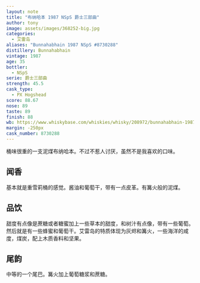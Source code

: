 ```yaml
---
layout: note
title: "布纳哈本 1987 NSpS 爵士三部曲"
author: tony
image: assets/images/368252-big.jpg
categories:
  - 艾雷岛
aliases: "Bunnahabhain 1987 NSpS #8730288"
distillery: Bunnahabhain
vintage: 1987
age: 35
bottler:
  - NSpS
serie: 爵士三部曲
strength: 45.5
cask_type:
  - PX Hogshead
score: 88.67
nose: 89
taste: 89
finish: 88
wb: https://www.whiskybase.com/whiskies/whisky/208972/bunnahabhain-1987-nsps
margin: -250px
cask_number: 8730288
---
```

桶味很重的一支泥煤布纳哈本。不过不惹人讨厌，虽然不是我喜欢的口味。

## 闻香
基本就是重雪莉桶的感觉。酱油和葡萄干，带有一点皮革。有篝火般的泥煤。

## 品饮
甜度有点像是蔗糖或者糖蜜加上一些草本的甜度，和树汁有点像，带有一些葡萄。然后就是有一些蜂蜜和葡萄干。艾雷岛的特质体现为灰烬和篝火，一些海洋的咸度，煤炭，配上木质香料和坚果。

## 尾韵
中等的一个尾巴。篝火加上葡萄糖浆和蔗糖。
